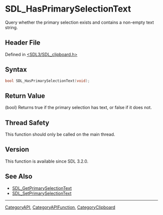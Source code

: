# SDL_HasPrimarySelectionText

Query whether the primary selection exists and contains a non-empty text string.

## Header File

Defined in [<SDL3/SDL_clipboard.h>](https://github.com/libsdl-org/SDL/blob/main/include/SDL3/SDL_clipboard.h)

## Syntax

```c
bool SDL_HasPrimarySelectionText(void);
```

## Return Value

(bool) Returns true if the primary selection has text, or false if it does
not.

## Thread Safety

This function should only be called on the main thread.

## Version

This function is available since SDL 3.2.0.

## See Also

- [SDL_GetPrimarySelectionText](SDL_GetPrimarySelectionText)
- [SDL_SetPrimarySelectionText](SDL_SetPrimarySelectionText)






----
[CategoryAPI](CategoryAPI), [CategoryAPIFunction](CategoryAPIFunction), [CategoryClipboard](CategoryClipboard)

